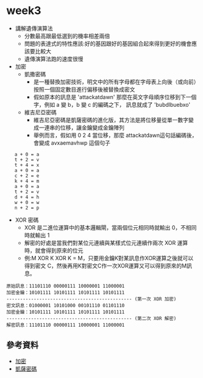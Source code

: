 # week3
* 講解遺傳演算法
   * 分數最高跟最低選到的機率相差兩倍
   * 問題的表達式的特性應該:好的基因跟好的基因組合起來得到更好的機會應該要比較大
   * 遺傳演算法跑的速度很慢
* 加密
   * 凱撒密碼
       * 是一種替換加密技術，明文中的所有字母都在字母表上向後（或向前）按照一個固定數目進行偏移後被替換成密文
       * 假如原本的訊息是 'attackatdawn' 那麼在英文字母順序位移到下一個字，例如 a 變 b，b 變 c 的編碼之下， 訊息就成了 'bubdlbuebxo'
   * 維吉尼亞密碼
      * 維吉尼亞密碼是凱薩密碼的進化版，其方法是將位移量從單一數字變成一連串的位移，讓金鑰變成金鑰陣列
      * 舉例而言，假如用 0 2 4 當位移，那麼 attackatdawn這句話編碼後，會變成 avxaemavhwp 這個句子
 ```
    a + 0 = a
    t + 2 = v
    t + 4 = x
    a + 0 = a
    c + 2 = e
    k + 4 = m
    a + 0 = a
    t + 2 = v
    d + 4 = h
    w + 0 = w
    n + 2 = p
```
* XOR 密碼
   * XOR 是二進位運算中的基本邏輯閘，當兩個位元相同時就輸出 0，不相同時就輸出 1
   * 解密的好處是當我們對某位元連續與某樣式位元連續作兩次 XOR 運算時，就會得到原來的位元
   * 例:M XOR K XOR K = M，只要用金鑰K對某訊息作XOR運算之後就可以得到密文 C，然後再用K對密文C作一次XOR運算又可以得到原來的M訊息。
```
原始訊息：11101110 00000111 10000001 11000001
加密金鑰：10101111 10101111 10101111 10101111  
---------------------------------------------- (第一次 XOR 加密)
密文訊息：01000001 10101000 00101110 01101110
加密金鑰：10101111 10101111 10101111 10101111  
---------------------------------------------- (第二次 XOR 解密)
解密訊息：11101110 00000111 10000001 11000001
```
## 參考資料
* [加密](https://zh.wikipedia.org/wiki/%E5%8A%A0%E5%AF%86)
* [凱薩密碼](https://zh.wikipedia.org/wiki/%E5%87%B1%E6%92%92%E5%AF%86%E7%A2%BC)